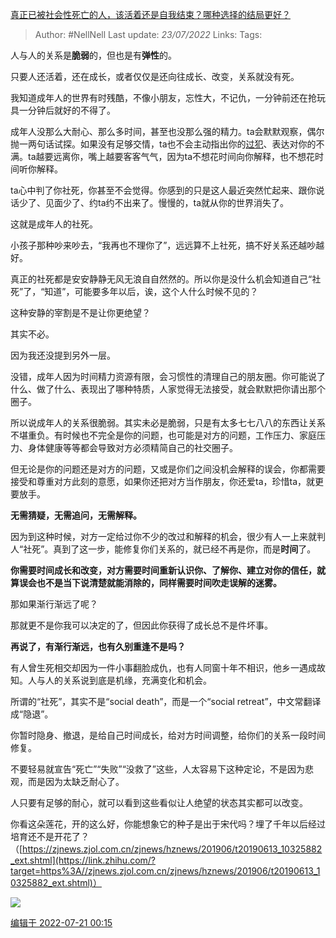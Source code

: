 [真正已被社会性死亡的人，该活着还是自我结束？哪种选择的结局更好？](https://www.zhihu.com/question/444304316/answer/2584633534)

>Author: #NellNell 
>Last update: *23/07/2022* 
>Links: 
>Tags: 

人与人的关系是**脆弱**的，但也是有**弹性**的。

只要人还活着，还在成长，或者仅仅是还向往成长、改变，关系就没有死。

我知道成年人的世界有时残酷，不像小朋友，忘性大，不记仇，一分钟前还在抢玩具一分钟后就好的不得了。

成年人没那么大耐心、那么多时间，甚至也没那么强的精力。ta会默默观察，偶尔抛一两句话试探。如果没有足够交情，ta也不会主动指出你的[过犯](https://www.zhihu.com/search?q=%E8%BF%87%E7%8A%AF&search_source=Entity&hybrid_search_source=Entity&hybrid_search_extra=%7B%22sourceType%22%3A%22answer%22%2C%22sourceId%22%3A2584633534%7D)、表达对你的不满。ta越要远离你，嘴上越要客客气气，因为ta不想花时间向你解释，也不想花时间听你解释。

ta心中判了你社死，你甚至不会觉得。你感到的只是这人最近突然忙起来、跟你说话少了、见面少了、约ta约不出来了。慢慢的，ta就从你的世界消失了。

这就是成年人的社死。

小孩子那种吵来吵去，“我再也不理你了”，远远算不上社死，搞不好关系还越吵越好。

真正的社死都是安安静静无风无浪自自然然的。所以你是没什么机会知道自己“社死”了，“知道”，可能要多年以后，诶，这个人什么时候不见的？

这种安静的宰割是不是让你更绝望？

其实不必。

因为我还没提到另外一层。

没错，成年人因为时间精力资源有限，会习惯性的清理自己的朋友圈。你可能说了什么、做了什么、表现出了哪种特质，人家觉得无法接受，就会默默把你请出那个圈子。

所以说成年人的关系很脆弱。其实未必是脆弱，只是有太多七七八八的东西让关系不堪重负。有时候也不完全是你的问题，也可能是对方的问题，工作压力、家庭压力、身体健康等等都会导致对方必须精简自己的社交圈子。

但无论是你的问题还是对方的问题，又或是你们之间没机会解释的误会，你都需要接受和尊重对方此刻的意愿，如果你还把对方当作朋友，你还爱ta，珍惜ta，就更要放手。

**无需猜疑，无需追问，无需解释。**

因为到这种时候，对方一定给过你不少的改过和解释的机会，很少有人一上来就判人“社死”。真到了这一步，能修复你们关系的，就已经不再是你，而是**时间**了。

**你需要时间成长和改变，对方需要时间重新认识你、了解你、建立对你的信任，就算误会也不是当下说清楚就能消除的，同样需要时间吹走误解的迷雾。**

那如果渐行渐远了呢？

那就更不是你我可以决定的了，但因此你获得了成长总不是件坏事。

**再说了，有渐行渐远，也有久别重逢不是吗？**

有人曾生死相交却因为一件小事翻脸成仇，也有人同窗十年不相识，他乡一遇成故知。人与人的关系说到底是机缘，充满变化和机会。

所谓的“社死”，其实不是“social death”，而是一个“social retreat”，中文常翻译成“隐退”。

你暂时隐身、撤退，是给自己时间成长，给对方时间调整，给你们的关系一段时间修复。

不要轻易就宣告“死亡”“失败”“没救了”这些，人太容易下这种定论，不是因为悲观，而是因为太缺乏耐心了。

人只要有足够的耐心，就可以看到这些看似让人绝望的状态其实都可以改变。

你看这朵莲花，开的这么好，你能想象它的种子是出于宋代吗？埋了千年以后经过培育还不是开花了？（[https://zjnews.zjol.com.cn/zjnews/hznews/201906/t20190613_10325882_ext.shtml](https://link.zhihu.com/?target=https%3A//zjnews.zjol.com.cn/zjnews/hznews/201906/t20190613_10325882_ext.shtml)）

![](https://pic3.zhimg.com/50/v2-2aee87bab4562bc0daec46352102fe8f_720w.jpg?source=1940ef5c)

[编辑于 2022-07-21 00:15](//www.zhihu.com/question/444304316/answer/2584633534)